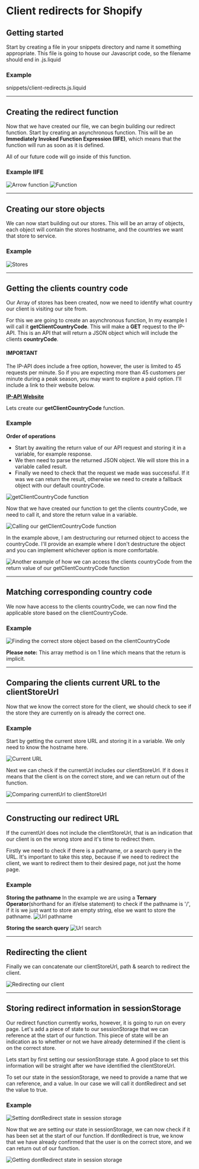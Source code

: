 # **Client redirects for Shopify**

## **Getting started**
Start by creating a file in your snippets directory and name it something appropriate. This file is going to house our Javascript code, so the filename should end in .js.liquid

### Example
snippets/client-redirects.js.liquid

---

## **Creating the redirect function**
Now that we have created our file, we can begin building our redirect function. Start by creating an asynchronous function. This will be an **Immediately Invoked Function Expression (IIFE)**, which means that the function will run as soon as it is defined.

All of our future code will go inside of this function.

### Example IIFE
![Arrow function](./images/arrowFunction.jpg)
![Function](./images/functionExpression.jpg)

---

## **Creating our store objects**
We can now start building out our stores. This will be an array of objects, each object will contain the stores hostname, and the countries we want that store to service.

### Example
![Stores](./images/stores.jpg)

---

## **Getting the clients country code**
Our Array of stores has been created, now we need to identify what country our client is visiting our site from.

For this we are going to create an asynchronous function, In my example I will call it **getClientCountryCode**. This will make a **GET** request to the IP-API. This is an API that will return a JSON object which will include the clients **countryCode**.

#### **IMPORTANT**
The IP-API does include a free option, however, the user is limited to 45 requests per minute. So if you are expecting more than 45 customers per minute during a peak season, you may want to explore a paid option. I'll include a link to their website below.

**[IP-API Website](https://https://ip-api.com/)**

Lets create our **getClientCountryCode** function.

### Example
**Order of operations**
- Start by awaiting the return value of our API request and storing it in a variable, for example response.
- We then need to parse the returned JSON object. We will store this in a variable called result.
- Finally we need to check that the request we made was successful. If it was we can return the result, otherwise we need to create a fallback object with our default countryCode.

![getClientCountryCode function](./images/getClientCountryCode.jpg)

Now that we have created our function to get the clients countryCode, we need to call it, and store the return value in a variable.

![Calling our getClientCountryCode function](./images/clientCountryCode.jpg)

In the example above, I am destructuring our returned object to access the countryCode. I'll provide an example where I don't destructure the object and you can implement whichever option is more comfortable.

![Another example of how we can access the clients countryCode from the return value of our getClientCountryCode function](./images/clientCountryCode2.jpg)

---

## **Matching corresponding country code**
We now have access to the clients countryCode, we can now find the applicable store based on the clientCountryCode.

### Example
![Finding the correct store object based on the clientCountryCode](./images/clientStoreUrl.jpg)

**Please note:** This array method is on 1 line which means that the return is implicit.

---

## **Comparing the clients current URL to the clientStoreUrl**
Now that we know the correct store for the client, we should check to see if the store they are currently on is already the correct one.

### Example
Start by getting the current store URL and storing it in a variable. We only need to know the hostname here.

![Current URL](./images/currentUrl.jpg)

Next we can check if the currentUrl includes our clientStoreUrl. If it does it means that the client is on the correct store, and we can return out of the function.

![Comparing currentUrl to clientStoreUrl](./images/urlComparison.jpg)

---

## **Constructing our redirect URL**
If the currentUrl does not include the clientStoreUrl, that is an indication that our client is on the wrong store and it's time to redirect them.

Firstly we need to check if there is a pathname, or a search query in the URL. It's important to take this step, because if we need to redirect the client, we want to redirect them to their desired page, not just the home page.

### Example
**Storing the pathname**
In the example we are using a **Ternary Operator**(shorthand for an if/else statement) to check if the pathname is '/', if it is we just want to store an empty string, else we want to store the pathname.
![Url pathname](./images/urlPath.jpg)

**Storing the search query**
![Url search](./images/urlSearch.jpg)

---

## **Redirecting the client**
Finally we can concatenate our clientStoreUrl, path & search to redirect the client.

![Redirecting our client](./images/urlRedirect.jpg)

---

## **Storing redirect information in sessionStorage**
Our redirect function currently works, however, it is going to run on every page. Let's add a piece of state to our sessionStorage that we can reference at the start of our function. This piece of state will be an indication as to whether or not we have already determined if the client is on the correct store.

Lets start by first setting our sessionStorage state. A good place to set this information will be straight after we have identified the clientStoreUrl.

To set our state in the sessionStorage, we need to provide a name that we can reference, and a value. In our case we will call it dontRedirect and set the value to true.

### Example

![Setting dontRedirect state in session storage](./images/setSessionStorage.jpg)

Now that we are setting our state in sessionStorage, we can now check if it has been set at the start of our function. If dontRedirect is true, we know that we have already confirmed that the user is on the correct store, and we can return out of our function.

![Getting dontRedirect state in session storage](./images/getSessionStorage.jpg)


